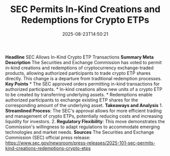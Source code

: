 ﻿---
title: "  SEC Permits In-Kind Creations and Redemptions for Crypto ETPs
"
date: "2025-08-23T14:50:21"
category: "Markets"
summary: ""
slug: "  sec permits inkind creations and redemptions for crypto et"
source_urls:
  - "https://www.sec.gov/newsroom/press-releases/2025-101-sec-permits-kind-creations-redemptions-crypto-etps"
seo:
  title: "  SEC Permits In-Kind Creations and Redemptions for Crypto ETPs
 | Hash n Hedge"
  description: ""
  keywords: ["news", "markets", "brief"]
---
**Headline** SEC Allows In-Kind Crypto ETP Transactions  **Summary Meta Description** The Securities and Exchange Commission has voted to permit in-kind creations and redemptions of cryptocurrency exchange-traded products, allowing authorized participants to trade crypto ETP shares directly. This change is a departure from traditional redemption processes.  **Key Points**  * The SEC approved orders permitting in-kind transactions for authorized participants. * In-kind creations allow new units of a crypto ETP to be created by transferring underlying assets. * Redemptions enable authorized participants to exchange existing ETP shares for the corresponding amount of the underlying asset.  **Takeaways and Analysis**  1. **Streamlined Process**: The SEC's approval allows for more efficient trading and management of crypto ETPs, potentially reducing costs and increasing liquidity for investors. 2. **Regulatory Flexibility**: This move demonstrates the Commission's willingness to adapt regulations to accommodate emerging technologies and market needs.  **Sources** The Securities and Exchange Commission (SEC) official press release: https://www.sec.gov/newsroom/press-releases/2025-101-sec-permits-kind-creations-redemptions-crypto-etps 
